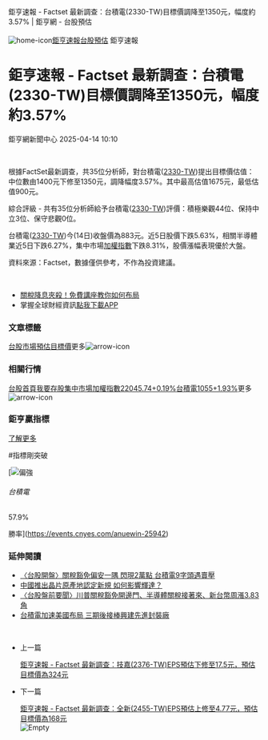 
鉅亨速報 - Factset 最新調查：台積電(2330-TW)目標價調降至1350元，幅度約3.57% | 鉅亨網 - 台股預估‌  
‌  
![home-icon](/assets/icons/breadCrumb/symbol-icon-home.svg)[鉅亨速報](/news/cat/anue_live)[台股預估](/news/cat/tw_forecast) 鉅亨速報
# 鉅亨速報 - Factset 最新調查：台積電(2330-TW)目標價調降至1350元，幅度約3.57%

鉅亨網新聞中心 2025-04-14 10:10

‌  

根據FactSet最新調查，共35位分析師，對台積電([2330-TW](https://www.cnyes.com/twstock/2330))提出目標價估值：中位數由1400元下修至1350元，調降幅度3.57%。其中最高估值1675元，最低估值900元。

綜合評級 - 共有35位分析師給予台積電([2330-TW](https://www.cnyes.com/twstock/2330))評價：積極樂觀44位、保持中立3位、保守悲觀0位。

台積電([2330-TW](https://www.cnyes.com/twstock/2330))今(14日)收盤價為883元。近5日股價下跌5.63%，相關半導體業近5日下跌6.27%，集中市場[加權指數](https://invest.cnyes.com/index/TWS/TSE01)下跌8.31%，股價漲幅表現優於大盤。

資料來源：Factset，數據僅供參考，不作為投資建議。

‌  

* [關稅降息夾殺！免費講座教你如何布局](https://www.rsc.com.tw/Cnyes_RSC/SeminarBooking2025InvestmentOutlook.aspx?utm_source=anue&utm_medium=usstocks_end)
* 掌握全球財經資訊[點我下載APP](http://www.cnyes.com/app/?utm_source=mweb&utm_medium=HamMenuBanner&utm_campaign=fixed&utm_content=entr)

### 文章標籤

[台股](https://news.cnyes.com/tag/台股 "台股")[市場預估](https://news.cnyes.com/tag/市場預估 "市場預估")[目標價](https://news.cnyes.com/tag/目標價 "目標價")更多![arrow-icon](/assets/icons/arrows/arrow-down.svg)
### 相關行情

[台股首頁](https://www.cnyes.com/twstock)[我要存股](https://supr.link/8OHaU)[集中市場加權指數22045.74+0.19%](https://invest.cnyes.com/index/TWS/TSE01)[台積電1055+1.93%](https://www.cnyes.com/twstock/2330)更多![arrow-icon](/assets/icons/arrows/arrow-down.svg)
### 鉅亨贏指標

[了解更多](https://events.cnyes.com/anuewin-25942)

#指標剛突破

[![偏強](/assets/icons/win-indicator/long.svg)
###### 台積電

57.9%

勝率](https://events.cnyes.com/anuewin-25942)
### 延伸閱讀

* [〈台股開盤〉關稅豁免偏安一隅 閃現2萬點 台積電9字頭遇賣壓](/news/id/5937747)
* [中國推出晶片原產地認定新規 如何影響輝達？](/news/id/5936999)
* [〈台股盤前要聞〉川普關稅豁免開邊門、半導體關稅接著來、新台幣周漲3.83角](/news/id/5937233)
* [台積電加速美國布局 三期後接棒興建先進封裝廠](/news/id/5937169)

‌  

* 上一篇
  
  [鉅亨速報 - Factset 最新調查：技嘉(2376-TW)EPS預估下修至17.5元，預估目標價為324元](/news/id/5937968)
* 下一篇
  
  [鉅亨速報 - Factset 最新調查：全新(2455-TW)EPS預估上修至4.77元，預估目標價為168元](/news/id/5937008)
‌  
![Empty](/assets/icons/skeleton/empty-image.svg)‌  
